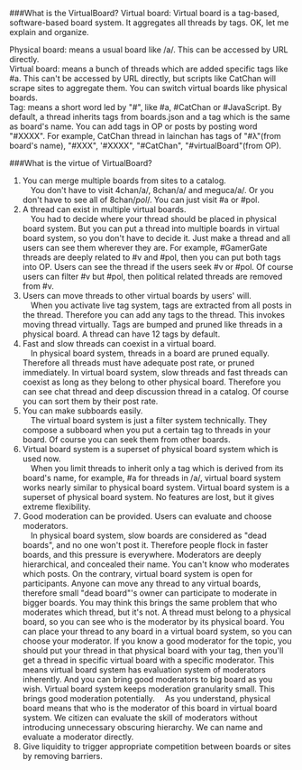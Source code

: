 ###What is the VirtualBoard?
Virtual board: Virtual board is a tag-based, software-based board system. It aggregates all threads by tags.
OK, let me explain and organize.

Physical board: means a usual board like /a/. This can be accessed by URL directly.<br>
Virtual board: means a bunch of threads which are added specific tags like #a. This can't be accessed by URL directly, but scripts like CatChan will scrape sites to aggregate them. You can switch virtual boards like physical boards.<br>
Tag: means a short word led by "#", like #a, #CatChan or #JavaScript. By default, a thread inherits tags from boards.json and a tag which is the same as board's name. You can add tags in OP or posts by posting word "#XXXX". For example, CatChan thread in lainchan has tags of "#λ"(from board's name), "#XXX", '#XXXX", "#CatChan", "#virtualBoard"(from OP).<br>

###What is the virtue of VirtualBoard?
1. You can merge multiple boards from sites to a catalog.<br>
&emsp;You don't have to visit 4chan/a/, 8chan/a/ and meguca/a/. Or you don't have to see all of 8chan/*pol*/. You can just visit #a or #pol.
2. A thread can exist in multiple virtual boards.<br>
&emsp;You had to decide where your thread should be placed in physical board system. But you can put a thread into multiple boards in virtual board system, so you don't have to decide it. Just make a thread and all users can see them wherever they are. For example, #GamerGate threads are deeply related to #v and #pol, then you can put both tags into OP. Users can see the thread if the users seek #v or #pol. Of course users can filter #v but #pol, then political related threads are removed from #v.
3. Users can move threads to other virtual boards by users' will.<br>
&emsp;When you activate live tag system, tags are extracted from all posts in the thread. Therefore you can add any tags to the thread. This invokes moving thread virtually. Tags are bumped and pruned like threads in a physical board. A thread can have 12 tags by default.
4. Fast and slow threads can coexist in a virtual board.<br>
&emsp;In physical board system, threads in a board are pruned equally. Therefore all threads must have adequate post rate, or pruned immediately. In virtual board system, slow threads and fast threads can coexist as long as they belong to other physical board. Therefore you can see chat thread and deep discussion thread in a catalog. Of course you can sort them by their post rate.
5. You can make subboards easily.<br>
&emsp;The virtual board system is just a filter system technically. They compose a subboard when you put a certain tag to threads in your board. Of course you can seek them from other boards.
6. Virtual board system is a superset of physical board system which is used now.<br>
&emsp;When you limit threads to inherit only a tag which is derived from its board's name, for example, #a for threads in /a/, virtual board system works nearly similar to physical board system. Virtual board system is a superset of physical board system. No features are lost, but it gives extreme flexibility.
7. Good moderation can be provided. Users can evaluate and choose moderators.<br>
&emsp;In physical board system, slow boards are considered as "dead boards", and no one won't post it. Therefore people flock in faster boards, and this pressure is everywhere. Moderators are deeply hierarchical, and concealed their name. You can't know who moderates which posts. On the contrary, virtual board system is open for participants. Anyone can move any thread to any virtual boards, therefore small "dead board"'s owner can participate to moderate in bigger boards. You may think this brings the same problem that who moderates which thread, but it's not. A thread must belong to a physical board, so you can see who is the moderator by its physical board. You can place your thread to any board in a virtual board system, so you can choose your moderator. If you know a good moderator for the topic, you should put your thread in that physical board with your tag, then you'll get a thread in specific virtual board with a specific moderator. This means virtual board system has evaluation system of moderators inherently. And you can bring good moderators to big board as you wish. Virtual board system keeps moderation granularity small. This brings good moderation potentially.
&emsp;As you understand, physical board means that who is the moderator of this board in virtual board system. We citizen can evaluate the skill of moderators without introducing unnecessary obscuring hierarchy. We can name and evaluate a moderator directly.
8. Give liquidity to trigger appropriate competition between boards or sites by removing barriers.<br>